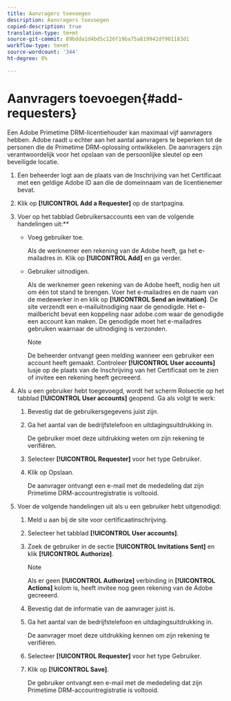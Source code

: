 ```yaml
---
title: Aanvragers toevoegen
description: Aanvragers toevoegen
copied-description: true
translation-type: tm+mt
source-git-commit: 89bdda1d4bd5c126f19ba75a819942df901183d1
workflow-type: tm+mt
source-wordcount: '344'
ht-degree: 0%

---
```



# Aanvragers toevoegen{#add-requesters}

Een Adobe Primetime DRM-licentiehouder kan maximaal vijf aanvragers hebben. Adobe raadt u echter aan het aantal aanvragers te beperken tot de personen die de Primetime DRM-oplossing ontwikkelen. De aanvragers zijn verantwoordelijk voor het opslaan van de persoonlijke sleutel op een beveiligde locatie.

1. Een beheerder logt aan de plaats van de Inschrijving van het Certificaat met een geldige Adobe ID aan die de domeinnaam van de licentienemer bevat.
1. Klik op **[!UICONTROL Add a Requester]** op de startpagina.
1. Voer op het tabblad Gebruikersaccounts een van de volgende handelingen uit:**

   * Voeg gebruiker toe.

      Als de werknemer een rekening van de Adobe heeft, ga het e-mailadres in. Klik op **[!UICONTROL Add]** en ga verder.
   * Gebruiker uitnodigen.

      Als de werknemer geen rekening van de Adobe heeft, nodig hen uit om één tot stand te brengen. Voer het e-mailadres en de naam van de medewerker in en klik op **[!UICONTROL Send an invitation]**. De site verzendt een e-mailuitnodiging naar de genodigde. Het e-mailbericht bevat een koppeling naar adobe.com waar de genodigde een account kan maken. De genodigde moet het e-mailadres gebruiken waarnaar de uitnodiging is verzonden.

      >[!NOTE]
      >
      >De beheerder ontvangt geen melding wanneer een gebruiker een account heeft gemaakt. Controleer **[!UICONTROL User accounts]** lusje op de plaats van de Inschrijving van het Certificaat om te zien of invitee een rekening heeft gecreeerd.

1. Als u een gebruiker hebt toegevoegd, wordt het scherm Rolsectie op het tabblad **[!UICONTROL User accounts]** geopend. Ga als volgt te werk:

   1. Bevestig dat de gebruikersgegevens juist zijn.
   1. Ga het aantal van de bedrijfstelefoon en uitdagingsuitdrukking in.

      De gebruiker moet deze uitdrukking weten om zijn rekening te verifiëren.
   1. Selecteer **[!UICONTROL Requester]** voor het type Gebruiker.
   1. Klik op Opslaan.

      De aanvrager ontvangt een e-mail met de mededeling dat zijn Primetime DRM-accountregistratie is voltooid.

1. Voer de volgende handelingen uit als u een gebruiker hebt uitgenodigd:

   1. Meld u aan bij de site voor certificaatinschrijving.
   1. Selecteer het tabblad **[!UICONTROL User accounts]**.
   1. Zoek de gebruiker in de sectie **[!UICONTROL Invitations Sent]** en klik **[!UICONTROL Authorize]**.

      >[!NOTE]
      >
      >Als er geen **[!UICONTROL Authorize]** verbinding in **[!UICONTROL Actions]** kolom is, heeft invitee nog geen rekening van de Adobe gecreeerd.

   1. Bevestig dat de informatie van de aanvrager juist is.
   1. Ga het aantal van de bedrijfstelefoon en uitdagingsuitdrukking in.

      De aanvrager moet deze uitdrukking kennen om zijn rekening te verifiëren.
   1. Selecteer **[!UICONTROL Requester]** voor het type Gebruiker.
   1. Klik op **[!UICONTROL Save]**.

      De gebruiker ontvangt een e-mail met de mededeling dat zijn Primetime DRM-accountregistratie is voltooid.

